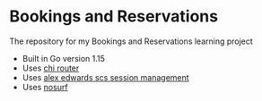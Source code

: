 # Bookings and Reservations

The repository for my Bookings and Reservations learning project


- Built in Go version 1.15
- Uses [chi router](github.com/go-chi/chi)
- Uses [alex edwards scs session management](github.com/alexedwards/scs)
- Uses [nosurf](github.com/justinas/nosurf)